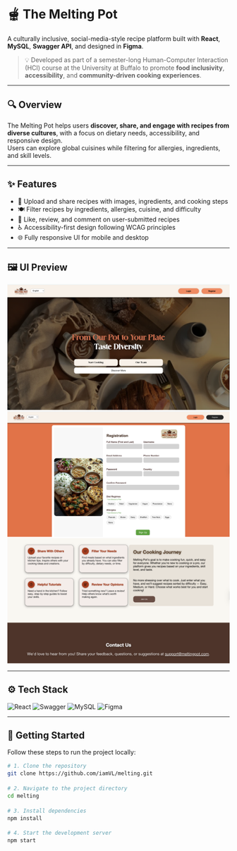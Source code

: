 # 🫕 The Melting Pot

A culturally inclusive, social-media-style recipe platform built with **React**, **MySQL**, **Swagger API**, and designed in **Figma**.

> 💡 Developed as part of a semester-long Human-Computer Interaction (HCI) course at the University at Buffalo to promote **food inclusivity**, **accessibility**, and **community-driven cooking experiences**.

---

## 🔍 Overview

The Melting Pot helps users **discover, share, and engage with recipes from diverse cultures**, with a focus on dietary needs, accessibility, and responsive design.  
Users can explore global cuisines while filtering for allergies, ingredients, and skill levels.

---

## ✨ Features

- 📸 Upload and share recipes with images, ingredients, and cooking steps  
- 🍽️ Filter recipes by ingredients, allergies, cuisine, and difficulty  
- 💬 Like, review, and comment on user-submitted recipes  
- ♿ Accessibility-first design following WCAG principles  
- 🌐 Fully responsive UI for mobile and desktop  

---

## 🖼️ UI Preview

![UI Screenshot 1](./src/assets/mp1.png)
![UI Screenshot 2](./src/assets/mp2.png)
![UI Screenshot 3](./src/assets/mp3.png)

---

## ⚙️ Tech Stack

![React](https://img.shields.io/badge/Frontend-React-blue?logo=react)
![Swagger](https://img.shields.io/badge/API-Swagger-green?logo=swagger)
![MySQL](https://img.shields.io/badge/Database-MySQL-blue?logo=mysql)
![Figma](https://img.shields.io/badge/Design-Figma-red?logo=figma)

---

## 🚀 Getting Started

Follow these steps to run the project locally:

```bash
# 1. Clone the repository
git clone https://github.com/iamVL/melting.git

# 2. Navigate to the project directory
cd melting

# 3. Install dependencies
npm install

# 4. Start the development server
npm start
